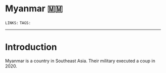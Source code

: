 # Myanmar 🇲🇲
`LINKS:`
`TAGS:` 

---
# Introduction
Myanmar is a country in Southeast Asia. Their military executed a coup in 2020. 